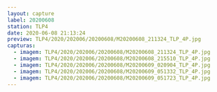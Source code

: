 ```yaml
---
layout: capture
label: 20200608
station: TLP4
date: 2020-06-08 21:13:24
preview: TLP4/2020/202006/20200608/M20200608_211324_TLP_4P.jpg
capturas:
  - imagem: TLP4/2020/202006/20200608/M20200608_211324_TLP_4P.jpg
  - imagem: TLP4/2020/202006/20200608/M20200608_215510_TLP_4P.jpg
  - imagem: TLP4/2020/202006/20200608/M20200609_020904_TLP_4P.jpg
  - imagem: TLP4/2020/202006/20200608/M20200609_051332_TLP_4P.jpg
  - imagem: TLP4/2020/202006/20200608/M20200609_051723_TLP_4P.jpg
---
```

